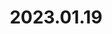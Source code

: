 ---
layout: post
title: 2023.01.19
image: 
  path: /assets/img/2023.hawaii.jpeg
description: >
   Kailua Beach, Hawaii, U.S., with Dr. Dongyu Park , and Dr. Jae-Heung Park
sitemap: false
---